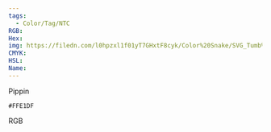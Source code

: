 ```yaml
---
tags:
  - Color/Tag/NTC
RGB:
Hex:
img: https://filedn.com/l0hpzxl1f01yT7GHxtF8cyk/Color%20Snake/SVG_Tumb%20Mass%20No%20Name/FFE1DF.svg
CMYK:
HSL:
Name:
---
```

Pippin
```palette
#FFE1DF
```
RGB

